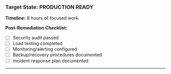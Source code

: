 ### Target State: **PRODUCTION READY**

**Timeline:** 8 hours of focused work

**Post-Remediation Checklist:**

- [ ] Security audit passed
- [ ] Load testing completed
- [ ] Monitoring/alerting configured
- [ ] Backup/recovery procedures documented
- [ ] Incident response plan documented

---
